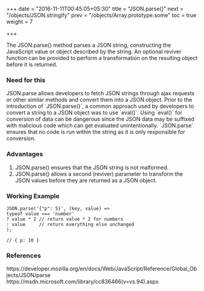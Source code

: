 +++
date = "2016-11-11T00:45:05+05:30"
title = "JSON.parse()"
next = "/objects/JSON.stringify"
prev = "/objects/Array.prototype.some"
toc = true
weight = 7

+++

The JSON.parse() method parses a JSON string, constructing the JavaScript value or object described by the string. An optional reviver function can be provided to perform a transformation on the resulting object before it is returned.

<h3>Need for this</h3>
JSON.parse allows developers to fetch JSON strings through ajax requests or other similar methods and convert them into a JSON object. Prior to the introduction of `JSON.parse()`, a common approach used by developers to convert a string to a JSON object was to use `eval()`. Using `eval()` for conversion of data can be dangerous since the JSON data may be suffixed with malicious code which can get evaluated unintentionally. `JSON.parse` ensures that no code is run within the string as it is only responsible for conversion.

<h3>Advantages</h3>
<ol>
  <li>JSON.parse() ensures that the JSON string is not malformed.</li>
  <li>JSON.parse() allows a second (reviver) parameter to transform the JSON values before they are returned as a JSON object.</li>
</ol>

<h3>Working Example</h3>

    JSON.parse('{"p": 5}', (key, value) =>
    typeof value === 'number'
    ? value * 2 // return value * 2 for numbers
    : value     // return everything else unchanged
    );

    // { p: 10 }

<h3>References</h3>
https://developer.mozilla.org/en/docs/Web/JavaScript/Reference/Global_Objects/JSON/parse
<br>
https://msdn.microsoft.com/library/cc836466(v=vs.94).aspx